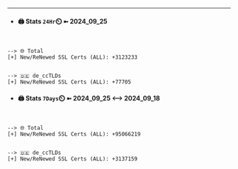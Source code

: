 

---
- #### 🖨️ **Stats** `24Hr`⏲️ ➼ 2024_09_25
```console


--> 🌐 Total
[+] New/ReNewed SSL Certs (ALL): +3123233


--> 🇩🇪 de_ccTLDs
[+] New/ReNewed SSL Certs (ALL): +77705

```

- #### 🖨️ **Stats** `7Days`⏲️ ➼ 2024_09_25 <--> 2024_09_18
```console


--> 🌐 Total
[+] New/ReNewed SSL Certs (ALL): +95066219


--> 🇩🇪 de_ccTLDs
[+] New/ReNewed SSL Certs (ALL): +3137159

```

